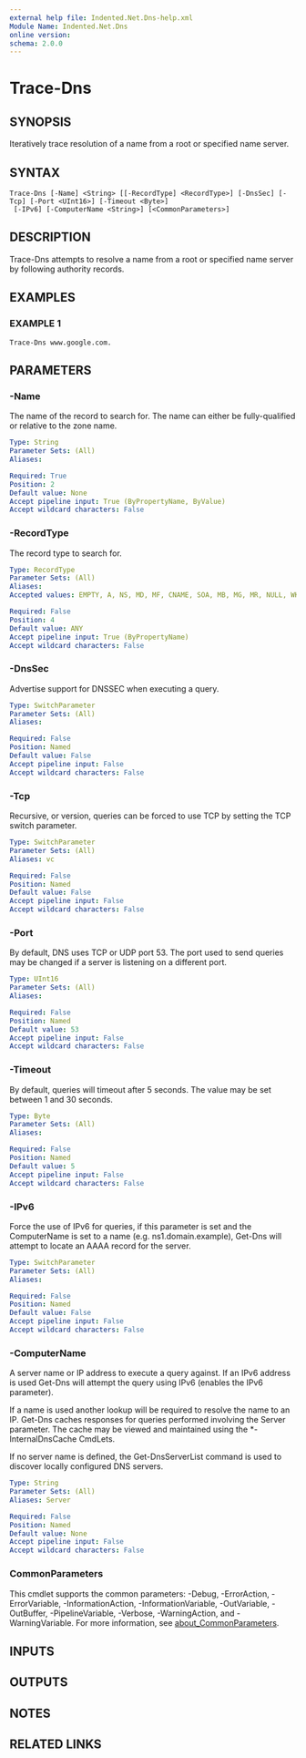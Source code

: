 ```yaml
---
external help file: Indented.Net.Dns-help.xml
Module Name: Indented.Net.Dns
online version:
schema: 2.0.0
---
```


# Trace-Dns

## SYNOPSIS
Iteratively trace resolution of a name from a root or specified name server.

## SYNTAX

```
Trace-Dns [-Name] <String> [[-RecordType] <RecordType>] [-DnsSec] [-Tcp] [-Port <UInt16>] [-Timeout <Byte>]
 [-IPv6] [-ComputerName <String>] [<CommonParameters>]
```

## DESCRIPTION
Trace-Dns attempts to resolve a name from a root or specified name server by following authority records.

## EXAMPLES

### EXAMPLE 1
```
Trace-Dns www.google.com.
```

## PARAMETERS

### -Name
The name of the record to search for.
The name can either be fully-qualified or relative to the zone name.

```yaml
Type: String
Parameter Sets: (All)
Aliases:

Required: True
Position: 2
Default value: None
Accept pipeline input: True (ByPropertyName, ByValue)
Accept wildcard characters: False
```

### -RecordType
The record type to search for.

```yaml
Type: RecordType
Parameter Sets: (All)
Aliases:
Accepted values: EMPTY, A, NS, MD, MF, CNAME, SOA, MB, MG, MR, NULL, WKS, PTR, HINFO, MINFO, MX, TXT, RP, AFSDB, X25, ISDN, RT, NSAP, NSAPPTR, SIG, KEY, PX, GPOS, AAAA, LOC, NXT, EID, NIMLOC, SRV, ATMA, NAPTR, KX, CERT, A6, DNAME, SINK, OPT, APL, DS, SSHFP, IPSECKEY, RRSIG, NSEC, DNSKEY, DHCID, NSEC3, NSEC3PARAM, TLSA, SMIMEA, HIP, NINFO, RKEY, TALINK, CDS, CDNSKEY, OPENPGPKEY, CSYNC, ZONEMD, SPF, UINFO, UID, GID, UNSPEC, NID, L32, L64, LP, EUI48, EUI64, TKEY, TSIG, IXFR, AXFR, MAILB, MAILA, ANY, URI, CAA, AVC, DOA, AMTRELAY, TA, DLV, WINS, WINSR, UNKNOWN

Required: False
Position: 4
Default value: ANY
Accept pipeline input: True (ByPropertyName)
Accept wildcard characters: False
```

### -DnsSec
Advertise support for DNSSEC when executing a query.

```yaml
Type: SwitchParameter
Parameter Sets: (All)
Aliases:

Required: False
Position: Named
Default value: False
Accept pipeline input: False
Accept wildcard characters: False
```

### -Tcp
Recursive, or version, queries can be forced to use TCP by setting the TCP switch parameter.

```yaml
Type: SwitchParameter
Parameter Sets: (All)
Aliases: vc

Required: False
Position: Named
Default value: False
Accept pipeline input: False
Accept wildcard characters: False
```

### -Port
By default, DNS uses TCP or UDP port 53.
The port used to send queries may be changed if a server is listening on a different port.

```yaml
Type: UInt16
Parameter Sets: (All)
Aliases:

Required: False
Position: Named
Default value: 53
Accept pipeline input: False
Accept wildcard characters: False
```

### -Timeout
By default, queries will timeout after 5 seconds.
The value may be set between 1 and 30 seconds.

```yaml
Type: Byte
Parameter Sets: (All)
Aliases:

Required: False
Position: Named
Default value: 5
Accept pipeline input: False
Accept wildcard characters: False
```

### -IPv6
Force the use of IPv6 for queries, if this parameter is set and the ComputerName is set to a name (e.g.
ns1.domain.example), Get-Dns will attempt to locate an AAAA record for the server.

```yaml
Type: SwitchParameter
Parameter Sets: (All)
Aliases:

Required: False
Position: Named
Default value: False
Accept pipeline input: False
Accept wildcard characters: False
```

### -ComputerName
A server name or IP address to execute a query against.
If an IPv6 address is used Get-Dns will attempt the query using IPv6 (enables the IPv6 parameter).

If a name is used another lookup will be required to resolve the name to an IP.
Get-Dns caches responses for queries performed involving the Server parameter.
The cache may be viewed and maintained using the *-InternalDnsCache CmdLets.

If no server name is defined, the Get-DnsServerList command is used to discover locally configured DNS servers.

```yaml
Type: String
Parameter Sets: (All)
Aliases: Server

Required: False
Position: Named
Default value: None
Accept pipeline input: False
Accept wildcard characters: False
```

### CommonParameters
This cmdlet supports the common parameters: -Debug, -ErrorAction, -ErrorVariable, -InformationAction, -InformationVariable, -OutVariable, -OutBuffer, -PipelineVariable, -Verbose, -WarningAction, and -WarningVariable. For more information, see [about_CommonParameters](http://go.microsoft.com/fwlink/?LinkID=113216).

## INPUTS

## OUTPUTS

## NOTES

## RELATED LINKS

